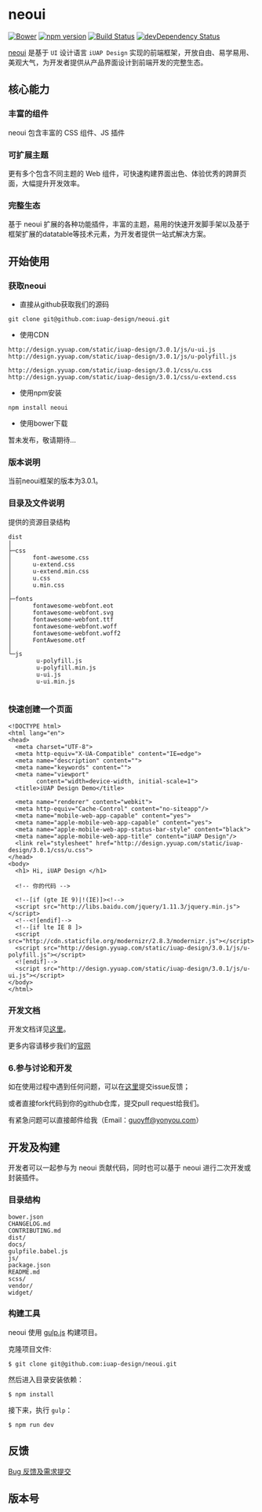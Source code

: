 # neoui

[![Bower](https://img.shields.io/bower/v/neoui.svg)](https://github.com/iuap-design/neoui)
[![npm version](https://img.shields.io/npm/v/neoui.svg)](https://www.npmjs.com/package/neoui)
[![Build Status](https://img.shields.io/travis/iuap-design/neoui/master.svg)](https://travis-ci.org/iuap-design/neoui)
[![devDependency Status](https://img.shields.io/david/dev/iuap-design/neoui.svg)](https://david-dm.org/iuap-design/neoui#info=devDependencies)

[neoui](http://design.yyuap.com/) 是基于 `UI` 设计语言 `iUAP Design` 实现的前端框架，开放自由、易学易用、美观大气，为开发者提供从产品界面设计到前端开发的完整生态。

## 核心能力

### 丰富的组件

neoui 包含丰富的 CSS 组件、JS 插件

### 可扩展主题

更有多个包含不同主题的 Web 组件，可快速构建界面出色、体验优秀的跨屏页面，大幅提升开发效率。

### 完整生态

基于 neoui 扩展的各种功能插件，丰富的主题，易用的快速开发脚手架以及基于框架扩展的datatable等技术元素，为开发者提供一站式解决方案。


## 开始使用

### 获取neoui

- 直接从github获取我们的源码
```
git clone git@github.com:iuap-design/neoui.git
```

- 使用CDN
```
http://design.yyuap.com/static/iuap-design/3.0.1/js/u-ui.js
http://design.yyuap.com/static/iuap-design/3.0.1/js/u-polyfill.js

http://design.yyuap.com/static/iuap-design/3.0.1/css/u.css
http://design.yyuap.com/static/iuap-design/3.0.1/css/u-extend.css
```
- 使用npm安装

```
npm install neoui
```

- 使用bower下载

暂未发布，敬请期待...


### 版本说明

当前neoui框架的版本为3.0.1。


### 目录及文件说明

提供的资源目录结构
```
dist
│
├─css
│      font-awesome.css
│      u-extend.css
│      u-extend.min.css
│      u.css
│      u.min.css
│
├─fonts
│      fontawesome-webfont.eot
│      fontawesome-webfont.svg
│      fontawesome-webfont.ttf
│      fontawesome-webfont.woff
│      fontawesome-webfont.woff2
│      FontAwesome.otf
│
└─js
        u-polyfill.js
        u-polyfill.min.js
        u-ui.js
        u-ui.min.js


```

### 快速创建一个页面

```
<!DOCTYPE html>
<html lang="en">
<head>
  <meta charset="UTF-8">
  <meta http-equiv="X-UA-Compatible" content="IE=edge">
  <meta name="description" content="">
  <meta name="keywords" content="">
  <meta name="viewport"
        content="width=device-width, initial-scale=1">
  <title>iUAP Design Demo</title>

  <meta name="renderer" content="webkit">
  <meta http-equiv="Cache-Control" content="no-siteapp"/>
  <meta name="mobile-web-app-capable" content="yes">
  <meta name="apple-mobile-web-app-capable" content="yes">
  <meta name="apple-mobile-web-app-status-bar-style" content="black">
  <meta name="apple-mobile-web-app-title" content="iUAP Design"/>
  <link rel="stylesheet" href="http://design.yyuap.com/static/iuap-design/3.0.1/css/u.css">
</head>
<body>
  <h1> Hi, iUAP Design </h1>

  <!-- 你的代码 -->

  <!--[if (gte IE 9)|!(IE)]><!-->
  <script src="http://libs.baidu.com/jquery/1.11.3/jquery.min.js"></script>
  <!--<![endif]-->
  <!--[if lte IE 8 ]>
  <script src="http://cdn.staticfile.org/modernizr/2.8.3/modernizr.js"></script>
  <script src="http://design.yyuap.com/static/iuap-design/3.0.1/js/u-polyfill.js"></script>
  <![endif]-->
  <script src="http://design.yyuap.com/static/iuap-design/3.0.1/js/u-ui.js"></script>
</body>
</html>
```
### 开发文档

开发文档详见[这里](https://github.com/iuap-design/neoui/tree/master/docs)。

更多内容请移步我们的[官网](http://design.yyuap.com/)

### 6.参与讨论和开发

如在使用过程中遇到任何问题，可以在[这里](https://github.com/iuap-design/neoui/issues)提交issue反馈；

或者直接fork代码到你的github仓库，提交pull request给我们。

有紧急问题可以直接邮件给我（Email：guoyff@yonyou.com）


## 开发及构建

开发者可以一起参与为 neoui 贡献代码，同时也可以基于 neoui 进行二次开发或封装插件。

### 目录结构

```
bower.json
CHANGELOG.md
CONTRIBUTING.md
dist/
docs/
gulpfile.babel.js
js/
package.json
README.md
scss/
vendor/
widget/
```

### 构建工具

neoui 使用 [gulp.js](http://gulpjs.com/) 构建项目。

克隆项目文件:

```
$ git clone git@github.com:iuap-design/neoui.git
```

然后进入目录安装依赖：

```
$ npm install
```

接下来，执行 `gulp`：

```
$ npm run dev
```

## 反馈

[Bug 反馈及需求提交](CONTRIBUTING.md)

## 版本号
